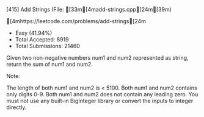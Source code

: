 [415] Add Strings	(File: [33m[4madd-strings.cpp[24m[39m)

[4mhttps://leetcode.com/problems/add-strings[24m

* Easy (41.94%)
* Total Accepted: 8919
* Total Submissions: 21460

Given two non-negative numbers num1 and num2 represented as string, return the sum of num1 and num2.

Note:

The length of both num1 and num2 is < 5100.
Both num1 and num2 contains only digits 0-9.
Both num1 and num2 does not contain any leading zero.
You must not use any built-in BigInteger library or convert the inputs to integer directly.


